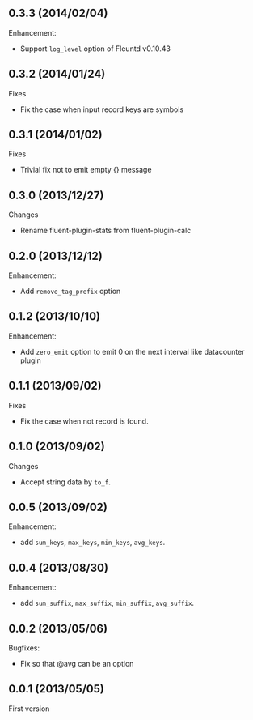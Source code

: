 ## 0.3.3 (2014/02/04)

Enhancement:

* Support `log_level` option of Fleuntd v0.10.43

## 0.3.2 (2014/01/24)

Fixes

- Fix the case when input record keys are symbols

## 0.3.1 (2014/01/02)

Fixes

- Trivial fix not to emit empty {} message

## 0.3.0 (2013/12/27)

Changes

- Rename fluent-plugin-stats from fluent-plugin-calc

## 0.2.0 (2013/12/12)

Enhancement:

- Add `remove_tag_prefix` option

## 0.1.2 (2013/10/10)

Enhancement:

- Add `zero_emit` option to emit 0 on the next interval like datacounter plugin

## 0.1.1 (2013/09/02)

Fixes

- Fix the case when not record is found.

## 0.1.0 (2013/09/02)

Changes

- Accept string data by `to_f`.

## 0.0.5 (2013/09/02)

Enhancement:

- add `sum_keys`, `max_keys`, `min_keys`, `avg_keys`.

## 0.0.4 (2013/08/30)

Enhancement:

- add `sum_suffix`, `max_suffix`, `min_suffix`, `avg_suffix`.

## 0.0.2 (2013/05/06)

Bugfixes:

- Fix so that @avg can be an option

## 0.0.1 (2013/05/05)

First version

